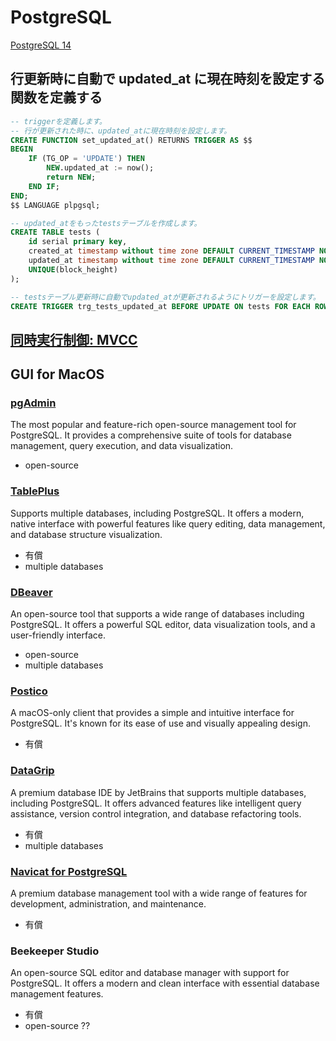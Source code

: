 # PostgreSQL

[PostgreSQL 14](https://www.postgresql.jp/document/14/html/index.html)

## 行更新時に自動で updated_at に現在時刻を設定する関数を定義する

```sql
-- triggerを定義します。
-- 行が更新された時に、updated_atに現在時刻を設定します。
CREATE FUNCTION set_updated_at() RETURNS TRIGGER AS $$
BEGIN
    IF (TG_OP = 'UPDATE') THEN
        NEW.updated_at := now();
        return NEW;
    END IF;
END;
$$ LANGUAGE plpgsql;

-- updated_atをもったtestsテーブルを作成します。
CREATE TABLE tests (
    id serial primary key,
    created_at timestamp without time zone DEFAULT CURRENT_TIMESTAMP NOT NULL,
    updated_at timestamp without time zone DEFAULT CURRENT_TIMESTAMP NOT NULL,
    UNIQUE(block_height)
);

-- testsテーブル更新時に自動でupdated_atが更新されるようにトリガーを設定します。
CREATE TRIGGER trg_tests_updated_at BEFORE UPDATE ON tests FOR EACH ROW EXECUTE PROCEDURE set_updated_at();
```

## [同時実行制御: MVCC](https://www.postgresql.jp/document/14/html/mvcc.html)

## GUI for MacOS

### [pgAdmin](https://www.pgadmin.org/)

The most popular and feature-rich open-source management tool for PostgreSQL. It provides a comprehensive suite of tools for database management, query execution, and data visualization.

- open-source

### [TablePlus](https://tableplus.com/)

Supports multiple databases, including PostgreSQL. It offers a modern, native interface with powerful features like query editing, data management, and database structure visualization.

- 有償
- multiple databases

### [DBeaver](https://dbeaver.io/)

An open-source tool that supports a wide range of databases including PostgreSQL. It offers a powerful SQL editor, data visualization tools, and a user-friendly interface.

- open-source
- multiple databases

### [Postico](https://eggerapps.at/postico2/)

A macOS-only client that provides a simple and intuitive interface for PostgreSQL. It's known for its ease of use and visually appealing design.

- 有償

### [DataGrip](https://www.jetbrains.com/datagrip/)

A premium database IDE by JetBrains that supports multiple databases, including PostgreSQL. It offers advanced features like intelligent query assistance, version control integration, and database refactoring tools.

- 有償
- multiple databases

### [Navicat for PostgreSQL](https://www.navicat.com/en/products/navicat-for-postgresql)

A premium database management tool with a wide range of features for development, administration, and maintenance.

- 有償

### Beekeeper Studio

An open-source SQL editor and database manager with support for PostgreSQL. It offers a modern and clean interface with essential database management features.

- 有償
- open-source ??
